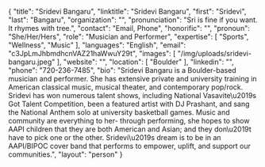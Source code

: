 {
  "title": "Sridevi Bangaru",
  "linktitle": "Sridevi Bangaru",
  "first": "Sridevi",
  "last": "Bangaru",
  "organization": "",
  "pronunciation": "Sri is fine if you want. It rhymes with tree.",
  "contact": "Email, Phone",
  "honorific": "",
  "pronoun": "She/Her/Hers",
  "role": "Musician and Performer",
  "expertise": [
    "Sports",
    "Wellness",
    "Music"
  ],
  "languages": "English",
  "email": "c3JpLmJhbmdhcnVAZ21haWwuY29t",
  "images": [
    "/img/uploads/sridevi-bangaru.jpeg"
  ],
  "website": "",
  "location": [
    "Boulder"
  ],
  "linkedin": "",
  "phone": "720-236-7485",
  "bio": "Sridevi Bangaru is a Boulder-based musician and performer. She has extensive private and university training in American classical music, musical theater, and contemporary pop/rock. Sridevi has won numerous talent shows, including National Vasavite\u2019s Got Talent Competition, been a featured artist with DJ Prashant, and sang the National Anthem solo at university basketball games. Music and community are everything to her- through performing, she hopes to show AAPI children that they are both American and Asian; and they don\u2019t have to pick one or the other. Sridevi\u2019s dream is to be in an AAPI/BIPOC cover band that performs to empower, uplift, and support our communities.",
  "layout": "person"
}